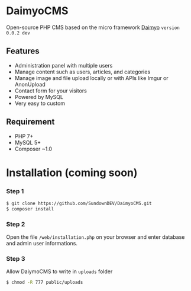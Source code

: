 # DaimyoCMS
Open-source PHP CMS based on the micro framework [Daimyo](https://github.com/SundownDEV/Daimyo) ```version 0.0.2 dev```

## Features
* Administration panel with multiple users
* Manage content such as users, articles, and categories
* Manage image and file upload locally or with APIs like Imgur or AnonUpload
* Contact form for your visitors
* Powered by MySQL
* Very easy to custom

## Requirement
* PHP 7+
* MySQL 5+
* Composer ~1.0

# Installation (coming soon)

### Step 1
~~~ bash
$ git clone https://github.com/SundownDEV/DaimyoCMS.git
$ composer install
~~~

### Step 2
Open the file ```/web/installation.php``` on your browser and enter database and admin user informations.

### Step 3
Allow DaiymoCMS to write in ```uploads``` folder
~~~ bash
$ chmod -R 777 public/uploads
~~~
